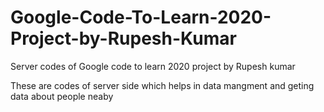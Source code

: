# Google-Code-To-Learn-2020-Project-by-Rupesh-Kumar
Server codes of Google code to learn 2020 project by Rupesh kumar

These are codes of server side which helps in data mangment and geting data about people neaby
